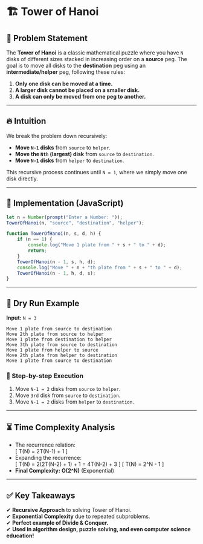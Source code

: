 

# 🏗 Tower of Hanoi

## 📌 Problem Statement  
The **Tower of Hanoi** is a classic mathematical puzzle where you have `N` disks of different sizes stacked in increasing order on a **source** peg. The goal is to move all disks to the **destination** peg using an **intermediate/helper** peg, following these rules:  

1. **Only one disk can be moved at a time.**  
2. **A larger disk cannot be placed on a smaller disk.**  
3. **A disk can only be moved from one peg to another.**  

---

## 🔥 Intuition  
We break the problem down recursively:  

- **Move `N-1` disks** from `source` to `helper`.  
- **Move the `Nth` (largest) disk** from `source` to `destination`.  
- **Move `N-1` disks** from `helper` to `destination`.  

This recursive process continues until `N = 1`, where we simply move one disk directly.  

---

## 🚀 Implementation (JavaScript)  
```javascript
let n = Number(prompt("Enter a Number: "));
TowerOfHanoi(n, "source", "destination", "helper");

function TowerOfHanoi(n, s, d, h) {
    if (n == 1) {
        console.log("Move 1 plate from " + s + " to " + d);
        return;
    }
    TowerOfHanoi(n - 1, s, h, d);
    console.log("Move " + n + "th plate from " + s + " to " + d);
    TowerOfHanoi(n - 1, h, d, s);
}
```

---

## 📜 Dry Run Example  
**Input:** `N = 3`  

```
Move 1 plate from source to destination  
Move 2th plate from source to helper  
Move 1 plate from destination to helper  
Move 3th plate from source to destination  
Move 1 plate from helper to source  
Move 2th plate from helper to destination  
Move 1 plate from source to destination  
```

### 🎯 Step-by-step Execution  
1. Move `N-1 = 2` disks from `source` to `helper`.  
2. Move `3rd` disk from `source` to `destination`.  
3. Move `N-1 = 2` disks from `helper` to `destination`.  

---

## ⏳ Time Complexity Analysis  
- The recurrence relation:  
  \[
  T(N) = 2T(N-1) + 1
  \]
- Expanding the recurrence:  
  \[
  T(N) = 2(2T(N-2) + 1) + 1 = 4T(N-2) + 3
  \]
  \[
  T(N) = 2^N - 1
  \]
- **Final Complexity:** **O(2^N)** (Exponential)  

---

## ✅ Key Takeaways  
✔ **Recursive Approach** to solving Tower of Hanoi.  
✔ **Exponential Complexity** due to repeated subproblems.  
✔ **Perfect example of Divide & Conquer.**  
✔ **Used in algorithm design, puzzle solving, and even computer science education!**  

